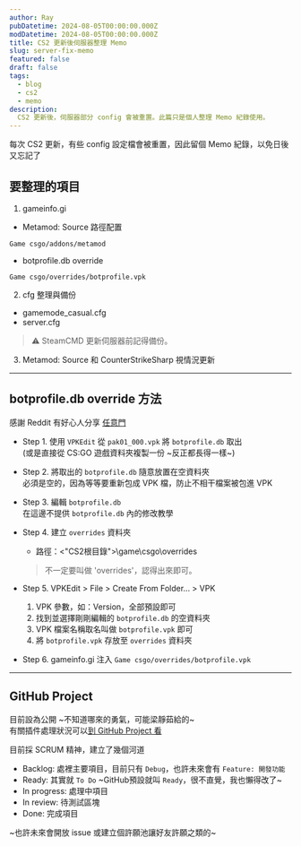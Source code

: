 ```yaml
---
author: Ray
pubDatetime: 2024-08-05T00:00:00.000Z
modDatetime: 2024-08-05T00:00:00.000Z
title: CS2 更新後伺服器整理 Memo
slug: server-fix-memo
featured: false
draft: false
tags:
  - blog
  - cs2
  - memo
description:
  CS2 更新後，伺服器部分 config 會被重置。此篇只是個人整理 Memo 紀錄使用。
---
```


每次 CS2 更新，有些 config 設定檔會被重置，因此留個 Memo 紀錄，以免日後又忘記了

## 要整理的項目
1. gameinfo.gi
  - Metamod: Source 路徑配置
```
Game csgo/addons/metamod
```
  - botprofile.db override
```
Game csgo/overrides/botprofile.vpk
```
2. cfg 整理與備份
  - gamemode_casual.cfg
  - server.cfg
> ⚠️ SteamCMD 更新伺服器前記得備份。
3. Metamod: Source 和 CounterStrikeSharp 視情況更新

---

## botprofile.db override 方法

感謝 Reddit 有好心人分享 <a href="https://www.reddit.com/r/GlobalOffensive/comments/16u8175/comment/kxolry1/?utm_source=share&utm_medium=web3x&utm_name=web3xcss&utm_term=1&utm_content=share_button">任意門</a>

- Step 1. 使用 `VPKEdit` 從 `pak01_000.vpk` 將 `botprofile.db` 取出\
(或是直接從 CS:GO 遊戲資料夾複製一份 ~反正都長得一樣~)

- Step 2. 將取出的 `botprofile.db` 隨意放置在空資料夾\
必須是空的，因為等等要重新包成 VPK 檔，防止不相干檔案被包進 VPK

- Step 3. 編輯 `botprofile.db`\
在這邊不提供 `botprofile.db` 內的修改教學

- Step 4. 建立 `overrides` 資料夾
  - 路徑：<"CS2根目錄">\game\csgo\overrides
  > 不一定要叫做 'overrides'，認得出來即可。

- Step 5. VPKEdit > File > Create From Folder... > VPK
  1. VPK 參數，如：Version，全部預設即可
  2. 找到並選擇剛剛編輯的 `botprofile.db` 的空資料夾
  3. VPK 檔案名稱取名叫做 `botprofile.vpk` 即可
  4. 將 `botprofile.vpk` 存放至 `overrides` 資料夾

- Step 6. gameinfo.gi 注入 `Game csgo/overrides/botprofile.vpk`

---

## GitHub Project

目前設為公開 ~不知道哪來的勇氣，可能梁靜茹給的~\
有關插件處理狀況可以[到 GitHub Project 看](https://github.com/users/raytzou/projects/1/views/1)

目前採 SCRUM 精神，建立了幾個河道
- Backlog: 處裡主要項目，目前只有 `Debug`，也許未來會有 `Feature: 開發功能`
- Ready: 其實就 `To Do` ~GitHub預設就叫 `Ready`，很不直覺，我也懶得改了~
- In progress: 處理中項目
- In review: 待測試區塊
- Done: 完成項目

~也許未來會開放 issue 或建立個許願池讓好友許願之類的~